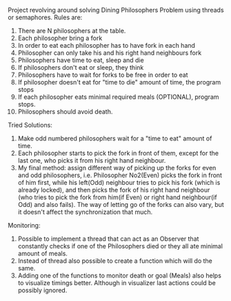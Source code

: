 Project revolving around solving Dining Philosophers Problem using threads or semaphores.
Rules are:
1. There are N philosophers at the table.
2. Each philosopher bring a fork
3. In order to eat each philosopher has to have fork in each hand
4. Philosopher can only take his and his right hand neighbours fork
5. Philosophers have time to eat, sleep and die
6. If philosophers don't eat or sleep, they think
7. Philosophers have to wait for forks to be free in order to eat
8. If philosopher doesn't eat for "time to die" amount of time, the program stops
9. If each philosopher eats minimal required meals (OPTIONAL), program stops.
10. Philosophers should avoid death.

Tried Solutions:
1. Make odd numbered philosophers wait for a "time to eat" amount of time.
2. Each philosopher starts to pick the fork in front of them, except for the last one, who picks it from his right hand neighbour.
3. My final method: assign different way of picking up the forks for even and odd philosophers, i.e. Philosopher No2(Even) picks the fork in front of him first,
   while his left(Odd) neighbour tries to pick his fork (which is already locked), and then picks the fork of his right hand neighbour
   (who tries to pick the fork from him(if Even) or right hand neighbour(if Odd) and also fails). The way of letting go of the forks can also vary, but it doesn't affect the synchronization that much.

Monitoring:
1. Possible to implement a thread that can act as an Observer that constantly checks if one of the Philosophers died or they all ate minimal amount of meals.
2. Instead of thread also possible to create a function which will do the same.
3. Adding one of the functions to monitor death or goal (Meals) also helps to visualize timings better. Although in visualizer last actions could be possibly ignored.
